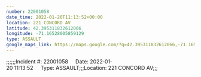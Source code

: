 ```yaml
---
number: 22001058
date_time: 2022-01-20T11:13:52+00:00
location: 221 CONCORD AV
latitude: 42.395311832612066
longitude: -71.16528005859129
type: ASSAULT
google_maps_link: https://maps.google.com/?q=42.395311832612066,-71.16528005859129
---
```


;;;;;;Incident #: 22001058     Date: 2022‐01‐20 11:13:52     Type: ASSAULT;;;Location: 221 CONCORD AV;;;
